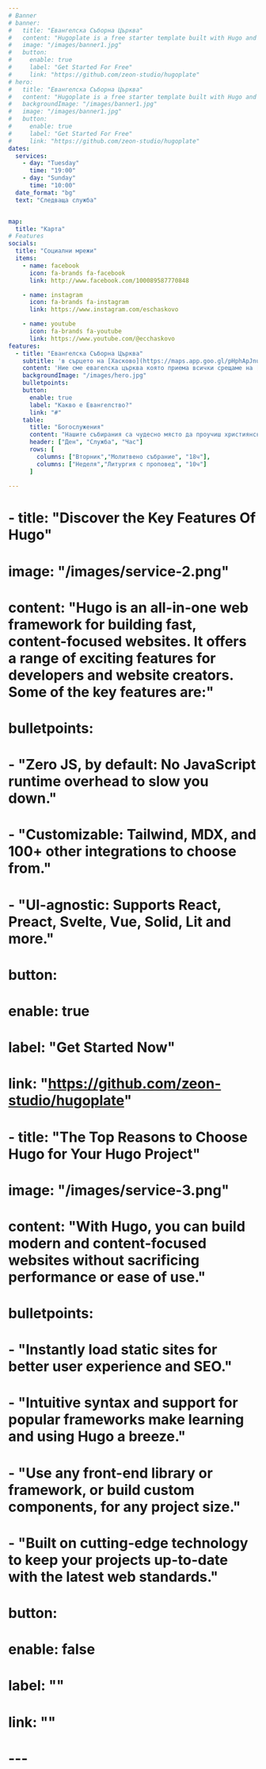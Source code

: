 ```yaml
---
# Banner
# banner:
#   title: "Евангелска Съборна Църква"
#   content: "Hugoplate is a free starter template built with Hugo and TailwindCSS, providing everything you need to jumpstart your Hugo project and save valuable time."
#   image: "/images/banner1.jpg"
#   button:
#     enable: true
#     label: "Get Started For Free"
#     link: "https://github.com/zeon-studio/hugoplate"
# hero:
#   title: "Евангелска Съборна Църква"
#   content: "Hugoplate is a free starter template built with Hugo and TailwindCSS, providing everything you need to jumpstart your Hugo project and save valuable time."
#   backgroundImage: "/images/banner1.jpg"
#   image: "/images/banner1.jpg"
#   button:
#     enable: true
#     label: "Get Started For Free"
#     link: "https://github.com/zeon-studio/hugoplate"
dates:
  services: 
    - day: "Tuesday"
      time: "19:00"
    - day: "Sunday"
      time: "10:00"
  date_format: "bg"
  text: "Следваща служба"


map:
  title: "Карта"
# Features
socials:
  title: "Социални мрежи"
  items:
    - name: facebook
      icon: fa-brands fa-facebook
      link: http://www.facebook.com/100089587770848

    - name: instagram
      icon: fa-brands fa-instagram
      link: https://www.instagram.com/eschaskovo

    - name: youtube
      icon: fa-brands fa-youtube
      link: https://www.youtube.com/@ecchaskovo
features:
  - title: "Евангелска Съборна Църква"
    subtitle: 'в сърцето на [Хасково](https://maps.app.goo.gl/pHphApJnuSjVdv3p8)'
    content: 'Ние сме евагелска църква която приема всички срещаме на [ул."Добруджа" 47, гр. Хасково](https://maps.app.goo.gl/pHphApJnuSjVdv3p8)'
    backgroundImage: "/images/hero.jpg"
    bulletpoints:
    button:
      enable: true
      label: "Какво е Евангелство?"
      link: "#"
    table:
      title: "Богослужения"
      content: "Нашите събирания са чудесно място да проучиш християнската вяра и да се запознаеш със събратя по вяра."
      header: ["Ден", "Служба", "Час"]
      rows: [
        columns: ["Вторник","Молитвено събрание", "18ч"],
        columns: ["Неделя","Литургия с проповед", "10ч"]
      ]
      
---
```



#   - title: "Discover the Key Features Of Hugo"
#     image: "/images/service-2.png"
#     content: "Hugo is an all-in-one web framework for building fast, content-focused websites. It offers a range of exciting features for developers and website creators. Some of the key features are:"
#     bulletpoints:
#       - "Zero JS, by default: No JavaScript runtime overhead to slow you down."
#       - "Customizable: Tailwind, MDX, and 100+ other integrations to choose from."
#       - "UI-agnostic: Supports React, Preact, Svelte, Vue, Solid, Lit and more."
#     button:
#       enable: true
#       label: "Get Started Now"
#       link: "https://github.com/zeon-studio/hugoplate"

#   - title: "The Top Reasons to Choose Hugo for Your Hugo Project"
#     image: "/images/service-3.png"
#     content: "With Hugo, you can build modern and content-focused websites without sacrificing performance or ease of use."
#     bulletpoints:
#       - "Instantly load static sites for better user experience and SEO."
#       - "Intuitive syntax and support for popular frameworks make learning and using Hugo a breeze."
#       - "Use any front-end library or framework, or build custom components, for any project size."
#       - "Built on cutting-edge technology to keep your projects up-to-date with the latest web standards."
#     button:
#       enable: false
#       label: ""
#       link: ""
# ---
